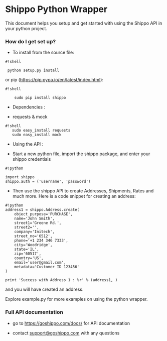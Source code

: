 # Shippo Python Wrapper #

This document helps you setup and get started with using the Shippo API in your python project.


### How do I get set up? ###

* To install from the source file:

```
#!shell

 python setup.py install

```

or pip (https://pip.pypa.io/en/latest/index.html):
```
#!shell

    sudo pip install shippo
``` 

* Dependencies :

- requests & mock
```
#!shell
   sudo easy_install requests
   sudo easy_install mock
``` 

* Using the API :

- Start a new python file, import the shippo package, and enter your shippo credentials
```
#!python

import shippo
shippo.auth = ('username', 'password')

```
- Then use the shippo API to create Addresses, Shipments, Rates and much more. Here is a code snippet for creating an address:
```
#!python
address1 = shippo.Address.create(
    object_purpose='PURCHASE',
    name='John Smith',
    street1='Greene Rd.',
    street2='',
    company='Initech',
    street_no='6512',
    phone='+1 234 346 7333',
    city='Woodridge',
    state='IL',
    zip='60517',
    country='US',
    email='user@gmail.com',
    metadata='Customer ID 123456'
)

print 'Success with Address 1 : %r' % (address1, )
```

and you will have created an address. 

Explore example.py for more examples on using the python wrapper.

### Full API documentation ###

* go to https://goshippo.com/docs/ for API documentation

* contact support@goshippo.com with any questions
